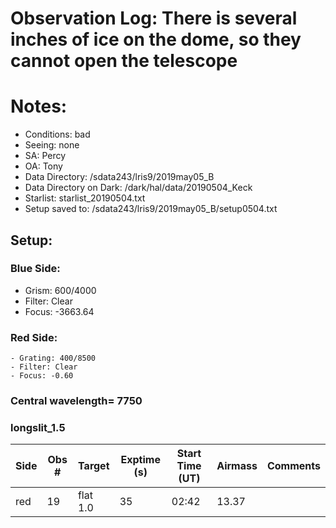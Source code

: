 # Observation Log: There is several inches of ice on the dome, so they cannot open the telescope

# Notes:


* Conditions: bad
* Seeing: none
* SA: Percy
* OA: Tony
* Data Directory: /sdata243/lris9/2019may05_B
* Data Directory on Dark: /dark/hal/data/20190504_Keck
* Starlist: starlist_20190504.txt
* Setup saved to: /sdata243/lris9/2019may05_B/setup0504.txt

## Setup: 


### Blue Side:
   - Grism: 600/4000
   - Filter: Clear
   - Focus: -3663.64

### Red Side:
    - Grating: 400/8500
    - Filter: Clear
    - Focus: -0.60
    
### Central wavelength= 7750
### longslit_1.5


| Side | Obs #     | Target    | Exptime (s) | Start Time (UT) | Airmass | Comments                                                   |
|------|-----------|-----------|-------------|-----------------|---------|------------------------------------------------------------|
| red   | 19 |  flat 1.0  |  35 | 02:42  | 13.37  | 


